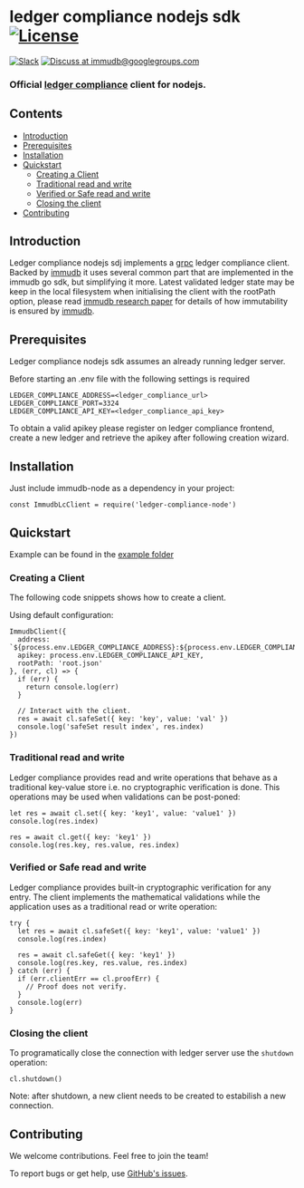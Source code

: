 # ledger compliance nodejs sdk [![License](https://img.shields.io/github/license/codenotary/immudb-node)](LICENSE)

[![Slack](https://img.shields.io/badge/join%20slack-%23immutability-brightgreen.svg)](https://slack.vchain.us/) [![Discuss at immudb@googlegroups.com](https://img.shields.io/badge/discuss-immudb%40googlegroups.com-blue.svg)](https://groups.google.com/group/immudb)

### Official [ledger compliance] client for nodejs.

[ledger compliance]: https://tobedefined.io/


## Contents

- [Introduction](#introduction)
- [Prerequisites](#prerequisites)
- [Installation](#installation)
- [Quickstart](#quickstart)
  * [Creating a Client](#creating-a-client)
  * [Traditional read and write](#traditional-read-and-write)
  * [Verified or Safe read and write](#verified-or-safe-read-and-write)
  * [Closing the client](#closing-the-client)
- [Contributing](#contributing)

## Introduction

Ledger compliance nodejs sdj implements a [grpc] ledger compliance client.
Backed by [immudb](https://github.com/codenotary/immudb) it uses several common part that are implemented in the immudb go sdk, but simplifying it more.
Latest validated ledger state may be keep in the local filesystem when initialising the client with the rootPath option, please read [immudb research paper] for details of how immutability is ensured by [immudb].

[grpc]: https://grpc.io/
[immudb research paper]: https://immudb.io/
[immudb]: https://immudb.io/

## Prerequisites

Ledger compliance nodejs sdk assumes an already running ledger server.

Before starting an .env file with the following settings is required

```
LEDGER_COMPLIANCE_ADDRESS=<ledger_compliance_url>
LEDGER_COMPLIANCE_PORT=3324
LEDGER_COMPLIANCE_API_KEY=<ledger_compliance_api_key>
```

To obtain a valid apikey please register on ledger compliance frontend, create a new ledger and retrieve the apikey after following creation wizard.

## Installation

Just include immudb-node as a dependency in your project:
```
const ImmudbLcClient = require('ledger-compliance-node')
```

## Quickstart

Example can be found in the [example folder](/examples)


### Creating a Client

The following code snippets shows how to create a client.

Using default configuration:
```
ImmudbClient({
  address: `${process.env.LEDGER_COMPLIANCE_ADDRESS}:${process.env.LEDGER_COMPLIANCE_PORT}`,
  apikey: process.env.LEDGER_COMPLIANCE_API_KEY,
  rootPath: 'root.json'
}, (err, cl) => {
  if (err) {
    return console.log(err)
  }

  // Interact with the client.
  res = await cl.safeSet({ key: 'key', value: 'val' })
  console.log('safeSet result index', res.index)  
})
```

### Traditional read and write

Ledger compliance provides read and write operations that behave as a traditional
key-value store i.e. no cryptographic verification is done. This operations
may be used when validations can be post-poned:

```
let res = await cl.set({ key: 'key1', value: 'value1' })
console.log(res.index)

res = await cl.get({ key: 'key1' })
console.log(res.key, res.value, res.index)
```

### Verified or Safe read and write

Ledger compliance provides built-in cryptographic verification for any entry. The client implements the mathematical validations while the application uses as a traditional read or write operation:

```
try {
  let res = await cl.safeSet({ key: 'key1', value: 'value1' })
  console.log(res.index)

  res = await cl.safeGet({ key: 'key1' })
  console.log(res.key, res.value, res.index)
} catch (err) {
  if (err.clientErr == cl.proofErr) {
    // Proof does not verify.
  }
  console.log(err)
}
```
### Closing the client

To programatically close the connection with ledger server use the `shutdown` operation:
 
 ```
 cl.shutdown()
 ```

Note: after shutdown, a new client needs to be created to estabilish a new connection.

## Contributing

We welcome contributions. Feel free to join the team!

To report bugs or get help, use [GitHub's issues].

[GitHub's issues]: https://github.com/codenotary/immudb-node/issues
